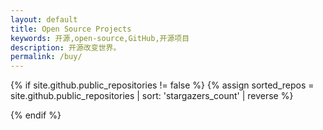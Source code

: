 ```yaml
---
layout: default
title: Open Source Projects
keywords: 开源,open-source,GitHub,开源项目
description: 开源改变世界。
permalink: /buy/
---
```


{% if site.github.public_repositories != false %}
{% assign sorted_repos = site.github.public_repositories | sort: 'stargazers_count' | reverse %}

{% endif %}

